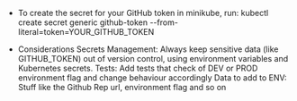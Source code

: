 - To create the secret for your GitHub token in minikube, run:
kubectl create secret generic github-token --from-literal=token=YOUR_GITHUB_TOKEN

- Considerations
Secrets Management: Always keep sensitive data (like GITHUB_TOKEN) out of version control, using environment variables and Kubernetes secrets.
Tests: Add tests that check of DEV or PROD environment flag and change behaviour accordingly
Data to add to ENV: Stuff like the Github Rep url, environment flag and so on
